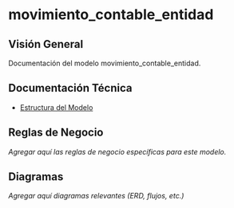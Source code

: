 # movimiento_contable_entidad

## Visión General

Documentación del modelo movimiento_contable_entidad.

## Documentación Técnica

- [Estructura del Modelo](./_generated/movimiento_contable_entidad.md)

## Reglas de Negocio

*Agregar aquí las reglas de negocio específicas para este modelo.*

## Diagramas

*Agregar aquí diagramas relevantes (ERD, flujos, etc.)*
